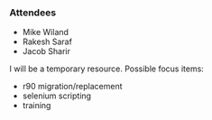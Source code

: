 ### Attendees
- Mike Wiland 
- Rakesh Saraf
- Jacob Sharir

I will be a temporary resource.
Possible focus items:
- r90 migration/replacement
- selenium scripting
- training
